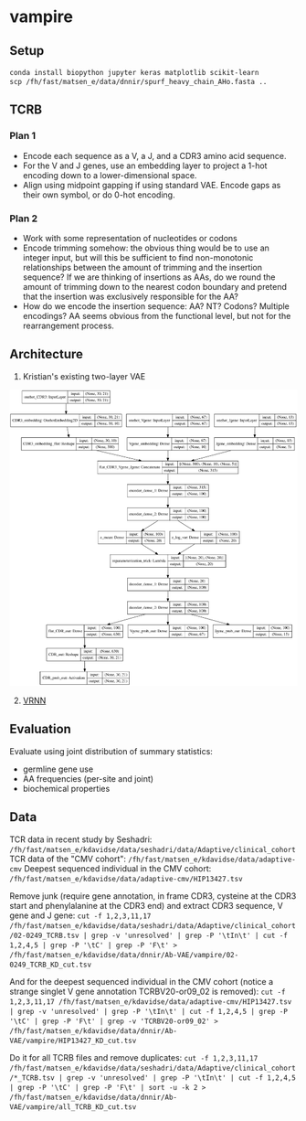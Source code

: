 # vampire

## Setup

```
conda install biopython jupyter keras matplotlib scikit-learn
scp /fh/fast/matsen_e/data/dnnir/spurf_heavy_chain_AHo.fasta ..
```


## TCRB

### Plan 1

* Encode each sequence as a V, a J, and a CDR3 amino acid sequence.
* For the V and J genes, use an embedding layer to project a 1-hot encoding down to a lower-dimensional space.
* Align using midpoint gapping if using standard VAE. Encode gaps as their own symbol, or do 0-hot encoding.

### Plan 2

* Work with some representation of nucleotides or codons
* Encode trimming somehow: the obvious thing would be to use an integer input, but will this be sufficient to find non-monotonic relationships between the amount of trimming and the insertion sequence? If we are thinking of insertions as AAs, do we round the amount of trimming down to the nearest codon boundary and pretend that the insertion was exclusively responsible for the AA?
* How do we encode the insertion sequence: AA? NT? Codons? Multiple encodings? AA seems obvious from the functional level, but not for the rearrangement process.


## Architecture

1. Kristian's existing two-layer VAE

![Simple TCR VAE](layout_plots/vae_TCR.svg)



2. [VRNN](http://arxiv.org/abs/1506.02216)


## Evaluation

Evaluate using joint distribution of summary statistics:

* germline gene use
* AA frequencies (per-site and joint)
* biochemical properties


## Data
TCR data in recent study by Seshadri: `/fh/fast/matsen_e/kdavidse/data/seshadri/data/Adaptive/clinical_cohort`
TCR data of the "CMV cohort": `/fh/fast/matsen_e/kdavidse/data/adaptive-cmv`
Deepest sequenced individual in the CMV cohort: `/fh/fast/matsen_e/kdavidse/data/adaptive-cmv/HIP13427.tsv`


Remove junk (require gene annotation, in frame CDR3, cysteine at the CDR3 start and phenylalanine at the CDR3 end) and extract CDR3 sequence, V gene and J gene:
`cut -f 1,2,3,11,17 /fh/fast/matsen_e/kdavidse/data/seshadri/data/Adaptive/clinical_cohort/02-0249_TCRB.tsv | grep -v 'unresolved' | grep -P '\tIn\t' | cut -f 1,2,4,5 | grep -P '\tC' | grep -P 'F\t' > /fh/fast/matsen_e/kdavidse/data/dnnir/Ab-VAE/vampire/02-0249_TCRB_KD_cut.tsv`

And for the deepest sequenced individual in the CMV cohort (notice a strange singlet V gene annotation TCRBV20-or09_02 is removed):
`cut -f 1,2,3,11,17 /fh/fast/matsen_e/kdavidse/data/adaptive-cmv/HIP13427.tsv | grep -v 'unresolved' | grep -P '\tIn\t' | cut -f 1,2,4,5 | grep -P '\tC' | grep -P 'F\t' | grep -v 'TCRBV20-or09_02' > /fh/fast/matsen_e/kdavidse/data/dnnir/Ab-VAE/vampire/HIP13427_KD_cut.tsv`



Do it for all TCRB files and remove duplicates:
`cut -f 1,2,3,11,17 /fh/fast/matsen_e/kdavidse/data/seshadri/data/Adaptive/clinical_cohort/*_TCRB.tsv | grep -v 'unresolved' | grep -P '\tIn\t' | cut -f 1,2,4,5 | grep -P '\tC' | grep -P 'F\t' | sort -u -k 2 > /fh/fast/matsen_e/kdavidse/data/dnnir/Ab-VAE/vampire/all_TCRB_KD_cut.tsv`



